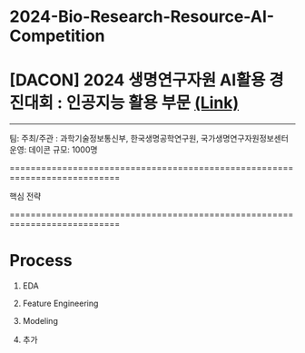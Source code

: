 # 2024-Bio-Research-Resource-AI-Competition
# [DACON] 2024 생명연구자원 AI활용 경진대회 : 인공지능 활용 부문   [(Link)](https://dacon.io/competitions/official/236355/overview/description)

---
팀:
주최/주관 : 과학기술정보통신부, 한국생명공학연구원, 국가생명연구자원정보센터
운영: 데이콘
규모: 1000명

===========================================================================


핵심 전략

===========================================================================
# Process
1. EDA

2. Feature Engineering

3. Modeling

4. 추가

